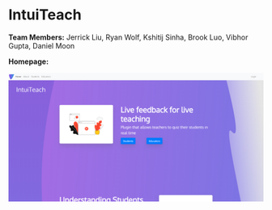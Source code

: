 # IntuiTeach


**Team Members:** Jerrick Liu, Ryan Wolf, Kshitij Sinha, Brook Luo, Vibhor Gupta, Daniel Moon

**Homepage:** 

![Homepage1](/readme-images/homepage1.png)
